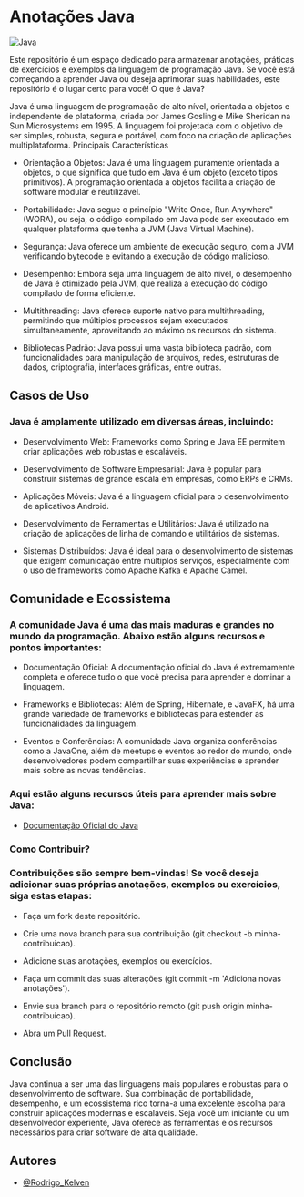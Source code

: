 
# Anotações Java
![Java](https://img.shields.io/badge/java-007396?style=for-the-badge&logo=java&logoColor=ffffff)


Este repositório é um espaço dedicado para armazenar anotações, práticas de exercícios e exemplos da linguagem de programação Java. Se você está começando a aprender Java ou deseja aprimorar suas habilidades, este repositório é o lugar certo para você!
O que é Java?

Java é uma linguagem de programação de alto nível, orientada a objetos e independente de plataforma, criada por James Gosling e Mike Sheridan na Sun Microsystems em 1995. A linguagem foi projetada com o objetivo de ser simples, robusta, segura e portável, com foco na criação de aplicações multiplataforma.
Principais Características

- Orientação a Objetos: Java é uma linguagem puramente orientada a objetos, o que significa que tudo em Java é um objeto (exceto tipos primitivos). A programação orientada a objetos facilita a criação de software modular e reutilizável.

- Portabilidade: Java segue o princípio "Write Once, Run Anywhere" (WORA), ou seja, o código compilado em Java pode ser executado em qualquer plataforma que tenha a JVM (Java Virtual Machine).

- Segurança: Java oferece um ambiente de execução seguro, com a JVM verificando bytecode e evitando a execução de código malicioso.

- Desempenho: Embora seja uma linguagem de alto nível, o desempenho de Java é otimizado pela JVM, que realiza a execução do código compilado de forma eficiente.

- Multithreading: Java oferece suporte nativo para multithreading, permitindo que múltiplos processos sejam executados simultaneamente, aproveitando ao máximo os recursos do sistema.

- Bibliotecas Padrão: Java possui uma vasta biblioteca padrão, com funcionalidades para manipulação de arquivos, redes, estruturas de dados, criptografia, interfaces gráficas, entre outras.

## Casos de Uso

### Java é amplamente utilizado em diversas áreas, incluindo:

- Desenvolvimento Web: Frameworks como Spring e Java EE permitem criar aplicações web robustas e escaláveis.

- Desenvolvimento de Software Empresarial: Java é popular para construir sistemas de grande escala em empresas, como ERPs e CRMs.

- Aplicações Móveis: Java é a linguagem oficial para o desenvolvimento de aplicativos Android.

- Desenvolvimento de Ferramentas e Utilitários: Java é utilizado na criação de aplicações de linha de comando e utilitários de sistemas.

- Sistemas Distribuídos: Java é ideal para o desenvolvimento de sistemas que exigem comunicação entre múltiplos serviços, especialmente com o uso de frameworks como Apache Kafka e Apache Camel.

## Comunidade e Ecossistema

### A comunidade Java é uma das mais maduras e grandes no mundo da programação. Abaixo estão alguns recursos e pontos importantes:

- Documentação Oficial: A documentação oficial do Java é extremamente completa e oferece tudo o que você precisa para aprender e dominar a linguagem.

- Frameworks e Bibliotecas: Além de Spring, Hibernate, e JavaFX, há uma grande variedade de frameworks e bibliotecas para estender as funcionalidades da linguagem.

- Eventos e Conferências: A comunidade Java organiza conferências como a JavaOne, além de meetups e eventos ao redor do mundo, onde desenvolvedores podem compartilhar suas experiências e aprender mais sobre as novas tendências.

### Aqui estão alguns recursos úteis para aprender mais sobre Java:

- [Documentação Oficial do Java](https://docs.oracle.com/en/java/)

### Como Contribuir?

### Contribuições são sempre bem-vindas! Se você deseja adicionar suas próprias anotações, exemplos ou exercícios, siga estas etapas:

- Faça um fork deste repositório.

- Crie uma nova branch para sua contribuição (git checkout -b minha-contribuicao).

- Adicione suas anotações, exemplos ou exercícios.

- Faça um commit das suas alterações (git commit -m 'Adiciona novas anotações').

- Envie sua branch para o repositório remoto (git push origin minha-contribuicao).

- Abra um Pull Request.

## Conclusão

Java continua a ser uma das linguagens mais populares e robustas para o desenvolvimento de software. Sua combinação de portabilidade, desempenho, e um ecossistema rico torna-a uma excelente escolha para construir aplicações modernas e escaláveis. Seja você um iniciante ou um desenvolvedor experiente, Java oferece as ferramentas e os recursos necessários para criar software de alta qualidade.

## Autores
- [@Rodrigo_Kelven](https://github.com/Rodrigo-Kelven)
